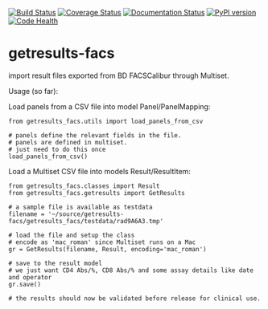 [![Build Status](https://travis-ci.org/erikvw/getresults-facs.svg?branch=master)](https://travis-ci.org/erikvw/getresults-facs)
[![Coverage Status](https://coveralls.io/repos/erikvw/getresults-facs/badge.svg)](https://coveralls.io/r/erikvw/getresults-facs)
[![Documentation Status](https://readthedocs.org/projects/getresults-facs/badge/?version=latest)](https://readthedocs.org/projects/getresults-facs/?badge=latest)
[![PyPI version](https://badge.fury.io/py/getresults-facs.svg)](http://badge.fury.io/py/getresults-facs)
[![Code Health](https://landscape.io/github/erikvw/getresults-facs/master/landscape.svg?style=flat)](https://landscape.io/github/erikvw/getresults-facs/master)

# getresults-facs

import result files exported from BD FACSCalibur through Multiset.

Usage (so far):

Load panels from a CSV file into model Panel/PanelMapping:

    from getresults_facs.utils import load_panels_from_csv

    # panels define the relevant fields in the file.
    # panels are defined in multiset.
    # just need to do this once
    load_panels_from_csv()
    
Load a Multiset CSV file into models Result/ResultItem:

    from getresults_facs.classes import Result
    from getresults_facs.getresults import GetResults
    
    # a sample file is available as testdata
    filename = '~/source/getresults-facs/getresults_facs/testdata/rad9A6A3.tmp'
    
    # load the file and setup the class
    # encode as 'mac_roman' since Multiset runs on a Mac
    gr = GetResults(filename, Result, encoding='mac_roman')
    
    # save to the result model 
    # we just want CD4 Abs/%, CD8 Abs/% and some assay details like date and operator
    gr.save()

	# the results should now be validated before release for clinical use.
    
